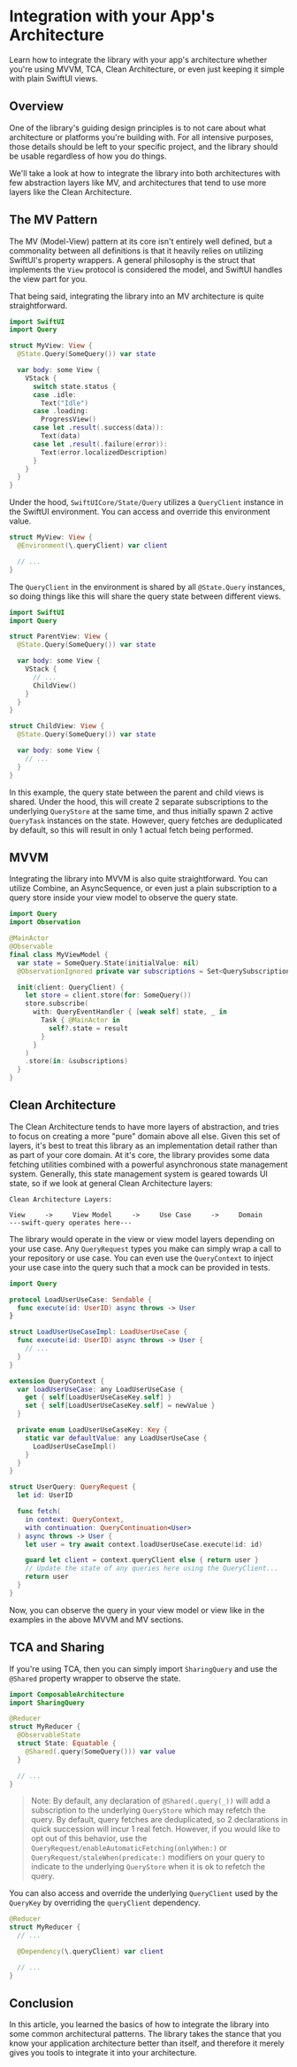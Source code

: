 # Integration with your App's Architecture

Learn how to integrate the library with your app's architecture whether you're using MVVM, TCA, Clean Architecture, or even just keeping it simple with plain SwiftUI views.

## Overview

One of the library's guiding design principles is to not care about what architecture or platforms you're building with. For all intensive purposes, those details should be left to your specific project, and the library should be usable regardless of how you do things.

We'll take a look at how to integrate the library into both architectures with few abstraction layers like MV, and architectures that tend to use more layers like the Clean Architecture.

## The MV Pattern

The MV (Model-View) pattern at its core isn't entirely well defined, but a commonality between all definitions is that it heavily relies on utilizing SwiftUI's property wrappers. A general philosophy is the struct that implements the `View` protocol is considered the model, and SwiftUI handles the view part for you.

That being said, integrating the library into an MV architecture is quite straightforward.

```swift
import SwiftUI
import Query

struct MyView: View {
  @State.Query(SomeQuery()) var state

  var body: some View {
    VStack {
      switch state.status {
      case .idle:
        Text("Idle")
      case .loading:
        ProgressView()
      case let .result(.success(data)):
        Text(data)
      case let .result(.failure(error)):
        Text(error.localizedDescription)
      }
    }
  }
}
```

Under the hood, ``SwiftUICore/State/Query`` utilizes a ``QueryClient`` instance in the SwiftUI environment. You can access and override this environment value.

```swift
struct MyView: View {
  @Environment(\.queryClient) var client

  // ...
}
```

The `QueryClient` in the environment is shared by all `@State.Query` instances, so doing things like this will share the query state between different views.

```swift
import SwiftUI
import Query

struct ParentView: View {
  @State.Query(SomeQuery()) var state

  var body: some View {
    VStack {
      // ...
      ChildView()
    }
  }
}

struct ChildView: View {
  @State.Query(SomeQuery()) var state

  var body: some View {
    // ...
  }
}
```

In this example, the query state between the parent and child views is shared. Under the hood, this will create 2 separate subscriptions to the underlying ``QueryStore`` at the same time, and thus initially spawn 2 active ``QueryTask`` instances on the state. However, query fetches are deduplicated by default, so this will result in only 1 actual fetch being performed.

## MVVM

Integrating the library into MVVM is also quite straightforward. You can utilize Combine, an AsyncSequence, or even just a plain subscription to a query store inside your view model to observe the query state.

```swift
import Query
import Observation

@MainActor
@Observable
final class MyViewModel {
  var state = SomeQuery.State(initialValue: nil)
  @ObservationIgnored private var subscriptions = Set<QuerySubscription>()

  init(client: QueryClient) {
    let store = client.store(for: SomeQuery())
    store.subscribe(
      with: QueryEventHandler { [weak self] state, _ in
        Task { @MainActor in
          self?.state = result
        }
      }
    )
    .store(in: &subscriptions)
  }
}
```

## Clean Architecture

The Clean Architecture tends to have more layers of abstraction, and tries to focus on creating a more "pure" domain above all else. Given this set of layers, it's best to treat this library as an implementation detail rather than as part of your core domain. At it's core, the library provides some data fetching utilities combined with a powerful asynchronous state management system. Generally, this state management system is geared towards UI state, so if we look at general Clean Architecture layers:

```
Clean Architecture Layers:

View     ->     View Model     ->     Use Case     ->     Domain
---swift-query operates here---
```

The library would operate in the view or view model layers depending on your use case. Any `QueryRequest` types you make can simply wrap a call to your repository or use case. You can even use the ``QueryContext`` to inject your use case into the query such that a mock can be provided in tests.

```swift
import Query

protocol LoadUserUseCase: Sendable {
  func execute(id: UserID) async throws -> User
}

struct LoadUserUseCaseImpl: LoadUserUseCase {
  func execute(id: UserID) async throws -> User {
    // ...
  }
}

extension QueryContext {
  var loadUserUseCase: any LoadUserUseCase {
    get { self[LoadUserUseCaseKey.self] }
    set { self[LoadUserUseCaseKey.self] = newValue }
  }

  private enum LoadUserUseCaseKey: Key {
    static var defaultValue: any LoadUserUseCase {
      LoadUserUseCaseImpl()
    }
  }
}

struct UserQuery: QueryRequest {
  let id: UserID

  func fetch(
    in context: QueryContext,
    with continuation: QueryContinuation<User>
  ) async throws -> User {
    let user = try await context.loadUserUseCase.execute(id: id)

    guard let client = context.queryClient else { return user }
    // Update the state of any queries here using the QueryClient...
    return user
  }
}
```

Now, you can observe the query in your view model or view like in the examples in the above MVVM and MV sections.

## TCA and Sharing

If you're using TCA, then you can simply import `SharingQuery` and use the `@Shared` property wrapper to observe the state.

```swift
import ComposableArchitecture
import SharingQuery

@Reducer
struct MyReducer {
  @ObservableState
  struct State: Equatable {
    @Shared(.query(SomeQuery())) var value
  }

  // ...
}
```

> Note: By default, any declaration of `@Shared(.query(_))` will add a subscription to the underlying `QueryStore` which may refetch the query. By default, query fetches are deduplicated, so 2 declarations in quick succession will incur 1 real fetch. However, if you would like to opt out of this behavior, use the ``QueryRequest/enableAutomaticFetching(onlyWhen:)`` or ``QueryRequest/staleWhen(predicate:)`` modifiers on your query to indicate to the underlying `QueryStore` when it is ok to refetch the query.

You can also access and override the underlying `QueryClient` used by the `QueryKey` by overriding the `queryClient` dependency.

```swift
@Reducer
struct MyReducer {
  // ...

  @Dependency(\.queryClient) var client

  // ...
}
```

## Conclusion

In this article, you learned the basics of how to integrate the library into some common architectural patterns. The library takes the stance that you know your application architecture better than itself, and therefore it merely gives you tools to integrate it into your architecture.
